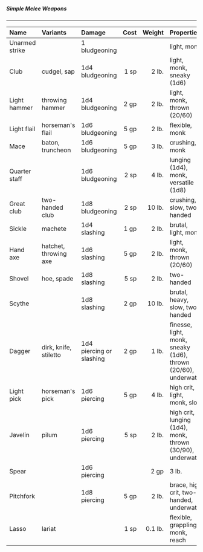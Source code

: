 ##### Simple Melee Weapons
___
| Name | Variants | Damage | Cost | Weight | Properties |
|:-|:-|:-|-:|-:|:-|
| Unarmed strike | | 1 bludgeoning | | | light, monk |
| Club | cudgel, sap | 1d4 bludgeoning | 1 sp | 2 lb. | light, monk, sneaky (1d6) |
| Light hammer | throwing hammer | 1d4 bludgeoning | 2 gp | 2 lb. | light, monk, thrown (20/60) |
| Light flail | horseman's flail | 1d6 bludgeoning | 5 gp | 2 lb. | flexible, monk |
| Mace | baton, truncheon | 1d6 bludgeoning | 5 gp | 3 lb. | crushing, monk |
| Quarter staff | | 1d6 bludgeoning | 2 sp | 4 lb. | lunging (1d4), monk, versatile (1d8) |
| Great club | two-handed club | 1d8 bludgeoning | 2 sp | 10 lb. | crushing, slow, two-handed |
| Sickle | machete | 1d4 slashing | 1 gp | 2 lb. | brutal, light, monk |
| Hand axe | hatchet, throwing axe | 1d6 slashing | 5 gp | 2 lb. | light, monk, thrown (20/60) |
| Shovel | hoe, spade | 1d8 slashing | 5 sp | 2 lb. | two-handed |
| Scythe | | 1d8 slashing | 2 gp | 10 lb. | brutal, heavy, slow, two-handed |
| Dagger | dirk, knife, stiletto | 1d4 piercing or slashing | 2 gp | 1 lb. | finesse, light, monk, sneaky (1d6), thrown (20/60), underwater |
| Light pick | horseman's pick | 1d6 piercing | 5 gp | 4 lb. | high crit, light, monk, slow |
| Javelin | pilum | 1d6 piercing | 5 sp | 2 lb. | high crit, lunging (1d4), monk, thrown (30/90), underwater |
| Spear | | 1d6 piercing |  | 2 gp | 3 lb. | brace, high crit, lunging (1d4), monk, thrown (20/60), underwater, versatile (1d8) |
| Pitchfork | | 1d8 piercing | 5 gp | 2 lb. | brace, high crit, two-handed, underwater |
| Lasso | lariat | | 1 sp | 0.1 lb. | flexible, grappling, monk, reach |
